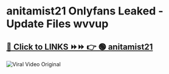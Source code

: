 
 # anitamist21 Onlyfans Leaked - Update Files wvvup

## <h2><a href="https://clipsfans.com/anitamist21&ref=git">🔗 Click to LINKS ⏩⏩ 👉 🟢 anitamist21 </a></h2>

<a href="https://clipsfans.com/anitamist21&ref=git" rel="nofollow" data-target="animated-image.originalLink"><img src="https://i.ibb.co.com/xMMVF88/686577567.gif" alt="Viral Video Original" style="max-width: 100%; display: inline-block;" data-target="animated-image.originalImage"></a>

